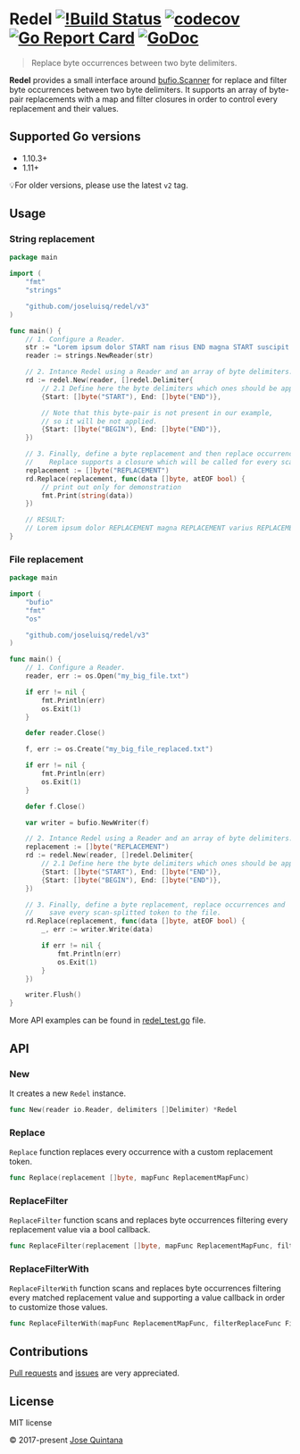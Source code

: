 # Redel [![!Build Status](https://travis-ci.org/joseluisq/redel.svg?branch=master)](https://travis-ci.org/joseluisq/redel) [![codecov](https://codecov.io/gh/joseluisq/redel/branch/master/graph/badge.svg)](https://codecov.io/gh/joseluisq/redel) [![Go Report Card](https://goreportcard.com/badge/github.com/joseluisq/redel)](https://goreportcard.com/report/github.com/joseluisq/redel) [![GoDoc](https://godoc.org/github.com/joseluisq/redel?status.svg)](https://godoc.org/github.com/joseluisq/redel)

> Replace byte occurrences between two byte delimiters.

__Redel__ provides a small interface around [bufio.Scanner](https://golang.org/pkg/bufio/#Scanner) for replace and filter byte occurrences between two byte delimiters. It supports an array of byte-pair replacements with a map and filter closures in order to control every replacement and their values.

## Supported Go versions

- 1.10.3+
- 1.11+

💡For older versions, please use the latest `v2` tag.

## Usage

### String replacement

```go
package main

import (
	"fmt"
	"strings"

	"github.com/joseluisq/redel/v3"
)

func main() {
	// 1. Configure a Reader.
	str := "Lorem ipsum dolor START nam risus END magna START suscipit. END varius START sapien END."
	reader := strings.NewReader(str)

	// 2. Intance Redel using a Reader and an array of byte delimiters.
	rd := redel.New(reader, []redel.Delimiter{
		// 2.1 Define here the byte delimiters which ones should be applied
		{Start: []byte("START"), End: []byte("END")},

		// Note that this byte-pair is not present in our example,
		// so it will be not applied.
		{Start: []byte("BEGIN"), End: []byte("END")},
	})

	// 3. Finally, define a byte replacement and then replace occurrences.
	//    Replace supports a closure which will be called for every scan-splitted token.
	replacement := []byte("REPLACEMENT")
	rd.Replace(replacement, func(data []byte, atEOF bool) {
		// print out only for demonstration
		fmt.Print(string(data))
	})

	// RESULT:
	// Lorem ipsum dolor REPLACEMENT magna REPLACEMENT varius REPLACEMENT.⏎
}
```

### File replacement

```go
package main

import (
	"bufio"
	"fmt"
	"os"

	"github.com/joseluisq/redel/v3"
)

func main() {
	// 1. Configure a Reader.
	reader, err := os.Open("my_big_file.txt")

	if err != nil {
		fmt.Println(err)
		os.Exit(1)
	}

	defer reader.Close()

	f, err := os.Create("my_big_file_replaced.txt")

	if err != nil {
		fmt.Println(err)
		os.Exit(1)
	}

	defer f.Close()

	var writer = bufio.NewWriter(f)

	// 2. Intance Redel using a Reader and an array of byte delimiters.
	replacement := []byte("REPLACEMENT")
	rd := redel.New(reader, []redel.Delimiter{
		// 2.1 Define here the byte delimiters which ones should be applied
		{Start: []byte("START"), End: []byte("END")},
		{Start: []byte("BEGIN"), End: []byte("END")},
	})

	// 3. Finally, define a byte replacement, replace occurrences and
	//    save every scan-splitted token to the file.
	rd.Replace(replacement, func(data []byte, atEOF bool) {
		_, err := writer.Write(data)

		if err != nil {
			fmt.Println(err)
			os.Exit(1)
		}
	})

	writer.Flush()
}
```

More API examples can be found in [redel_test.go](./redel_test.go) file.

## API

### New

It creates a new `Redel` instance.

```go
func New(reader io.Reader, delimiters []Delimiter) *Redel
```

### Replace

`Replace` function replaces every occurrence with a custom replacement token.

```go
func Replace(replacement []byte, mapFunc ReplacementMapFunc)
```

### ReplaceFilter

`ReplaceFilter` function scans and replaces byte occurrences filtering every replacement value via a bool callback.

```go
func ReplaceFilter(replacement []byte, mapFunc ReplacementMapFunc, filterFunc FilterValueFunc, preserveDelimiters bool)
```

### ReplaceFilterWith

`ReplaceFilterWith` function scans and replaces byte occurrences filtering every matched replacement value and supporting a value callback in order to customize those values.

```go
func ReplaceFilterWith(mapFunc ReplacementMapFunc, filterReplaceFunc FilterValueReplaceFunc, preserveDelimiters bool)
```

## Contributions

[Pull requests](https://github.com/joseluisq/redel/pulls) and [issues](https://github.com/joseluisq/redel/issues) are very appreciated.

## License
MIT license

© 2017-present [Jose Quintana](http://git.io/joseluisq)
